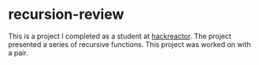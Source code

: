 # recursion-review
This is a project I completed as a student at [hackreactor](http://hackreactor.com). The project presented a series of recursive functions. This project was worked on with a pair.
